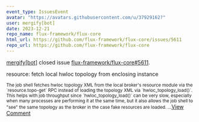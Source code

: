 ```yaml
---
event_type: IssuesEvent
avatar: "https://avatars.githubusercontent.com/u/37929162?"
user: mergify[bot]
date: 2023-12-21
repo_name: flux-framework/flux-core
html_url: https://github.com/flux-framework/flux-core/issues/5611
repo_url: https://github.com/flux-framework/flux-core
---
```


<a href='https://github.com/mergify[bot]' target='_blank'>mergify[bot]</a> closed issue <a href='https://github.com/flux-framework/flux-core/issues/5611' target='_blank'>flux-framework/flux-core#5611</a>.

<p>resource: fetch local hwloc topology from enclosing instance</p><small>The job shell fetches hwloc topology XML from the local broker's resource module via the `resource.topo-get` RPC instead of loading the topology XML via `hwloc_topology_load()`. This helps with job throughput since `hwloc_topology_load()` can be very slow, especially when many processes are performing it at the same time, but it also allows the job shell to "see" the same topology as the broker in the case fake resources are loaded....</small><a href='https://github.com/flux-framework/flux-core/issues/5611' target='_blank'>View Comment</a>